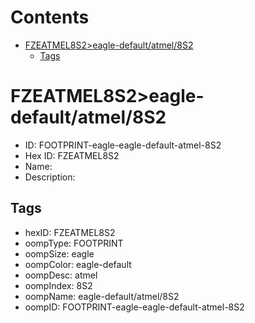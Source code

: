 



Contents
========

* [FZEATMEL8S2>eagle-default/atmel/8S2](#fzeatmel8s2eagle-defaultatmel8s2)
	* [Tags](#tags)

# FZEATMEL8S2>eagle-default/atmel/8S2

- ID: FOOTPRINT-eagle-eagle-default-atmel-8S2
- Hex ID: FZEATMEL8S2
- Name: 
- Description: 

## Tags

- hexID: FZEATMEL8S2
- oompType: FOOTPRINT
- oompSize: eagle
- oompColor: eagle-default
- oompDesc: atmel
- oompIndex: 8S2
- oompName: eagle-default/atmel/8S2
- oompID: FOOTPRINT-eagle-eagle-default-atmel-8S2
